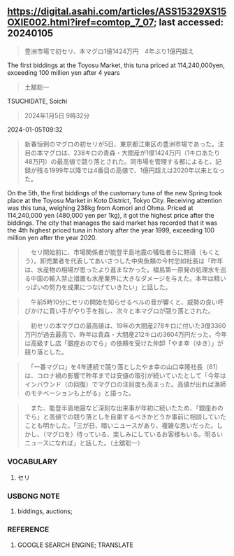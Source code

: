 ## https://digital.asahi.com/articles/ASS15329XS15OXIE002.html?iref=comtop_7_07; last accessed: 20240105

> 豊洲市場で初セリ、本マグロ1億1424万円　4年ぶり1億円超え

The first biddings at the Toyosu Market, this tuna priced at 114,240,000yen, exceeding 100 million yen after 4 years

> 土舘聡一

TSUCHIDATE, Soichi

> 2024年1月5日 9時32分

2024-01-05T09:32

> 新春恒例のマグロの初セリが5日、東京都江東区の豊洲市場であった。注目の本マグロは、238キロの青森・大間産が1億1424万円（1キロあたり48万円）の最高値で競り落とされた。同市場を管理する都によると、記録が残る1999年以降では4番目の高値で、1億円超えは2020年以来となった。

On the 5th, the first biddings of the customary tuna of the new Spring took place at the Toyosu Market in Koto District, Tokyo City. Receiving attention was this tuna, weighing 238kg from Aomori and Ohma. Priced at 114,240,000 yen (480,000 yen per 1kg), it got the highest price after the biddings. The city that manages the said market has recorded that it was the 4th highest priced tuna in history after the year 1999, exceeding 100 million yen after the year 2020.

>　セリ開始前に、市場関係者が能登半島地震の犠牲者らに黙禱（もくとう）。卸売業者を代表してあいさつした中央魚類の今村忠如社長は「昨年は、水産物の相場が思ったより進まなかった。福島第一原発の処理水を巡る中国の輸入禁止措置も水産業界に大きなダメージを与えた。本年は精いっぱいの努力を成果につなげていきたい」と話した。

>　午前5時10分にセリの開始を知らせるベルの音が響くと、威勢の良い呼びかけに買い手がやり手を指し、次々と本マグロが競り落とされた。

>　初セリの本マグロの最高値は、19年の大間産278キロに付いた3億3360万円が過去最高で、昨年は青森・大間産212キロの3604万円だった。今年は高級すし店「銀座おのでら」の依頼を受けた仲卸「やま幸（ゆき）」が競り落とした。

>　「一番マグロ」を4年連続で競り落としたやま幸の山口幸隆社長（61）は、コロナ禍の影響で昨年までは安値の取引が続いていたとして「今年はインバウンド（の回復）でマグロの注目度も高まった。高値が出れば漁師のモチベーションも上がる」と語った。

>　また、能登半島地震など深刻な出来事が年初に続いたため、「銀座おのでら」と高値での競り落としを自粛するべきかどうか事前に相談していたことも明かした。「三が日、暗いニュースがあり、複雑な思いだった。しかし、（マグロを）待っている、楽しみにしているお客様もいる。明るいニュースになれば」と話した。（土舘聡一）

### VOCABULARY

1) セリ

### USBONG NOTE

1) biddings, auctions;

### REFERENCE

1) GOOGLE SEARCH ENGINE; TRANSLATE